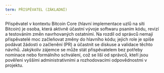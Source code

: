```yaml
---
term: PŘISPĚVATEL (ZÁKLADNÍ)
---
```


Přispěvatel v kontextu Bitcoin Core (hlavní implementace uzlů na síti Bitcoin) je osoba, která aktivně účastní vývoje softwaru psaním kódu, revizí a testováním změn navrhovaných ostatními. Na rozdíl od správců nemají přispěvatelé moc začleňovat změny do hlavního kódu; jejich role je spíše podávat žádosti o začlenění (PR) a účastnit se diskuse a validace těchto návrhů. Jakýkoliv zájemce se může stát přispěvatelem bez potřeby nominace nebo formálního schválení, což se liší od správců, kteří jsou pověřeni vyššími administrativními a rozhodovacími odpovědnostmi v projektu.